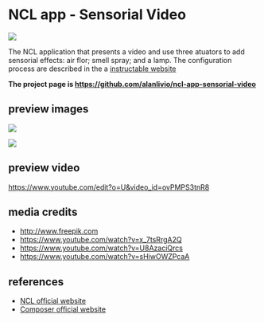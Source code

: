 # NCL app - Sensorial Video

![](http://www.ncl.org.br/sites/ncl.org.br/files/newsflash_logo.png)

The NCL application that presents a video and use three atuators to add sensorial effects: air flor; smell spray; and a lamp.
The configuration process are described in the a [instructable website](http://www.instructables.com/id/Sensorial-Galileo-for-Video-based-Applications-Usi/)

**The project page is <https://github.com/alanlivio/ncl-app-sensorial-video>**

## preview images

![](https://github.com/alanlivio/ncl-app-sensorial-video/raw/master/docs/overview1.png)

![](https://github.com/alanlivio/ncl-app-sensorial-video/raw/master/docs/overview2.png)

## preview video

<https://www.youtube.com/edit?o=U&video_id=ovPMPS3tnR8>

## media credits

* <http://www.freepik.com>
* <https://www.youtube.com/watch?v=x_7tsRrgA2Q>
* <https://www.youtube.com/watch?v=U8AzaciQrcs>
* <https://www.youtube.com/watch?v=sHiwOWZPcaA>

## references

* [NCL official website](http://www.ncl.org.br/en)
* [Composer official website](http://composer.telemidia.puc-rio.br/en/start?redirect=1)
